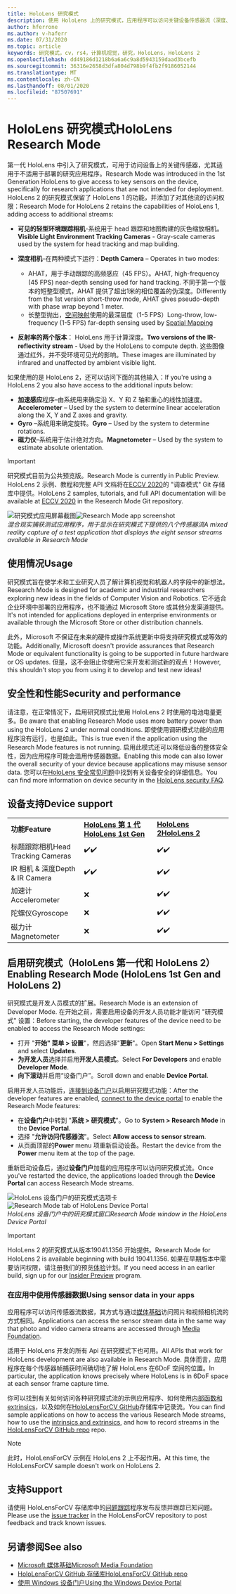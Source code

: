 ```yaml
---
title: HoloLens 研究模式
description: 使用 HoloLens 上的研究模式，应用程序可以访问关键设备传感器流（深度、环境跟踪和反射率）。
author: hferrone
ms.author: v-haferr
ms.date: 07/31/2020
ms.topic: article
keywords: 研究模式，cv，rs4，计算机视觉，研究，HoloLens，HoloLens 2
ms.openlocfilehash: dd49186d1218b6a6a6c9a8d5943159daad3bcefb
ms.sourcegitcommit: 36316e2658d3dfa804d798b9f4fb2f9186052144
ms.translationtype: MT
ms.contentlocale: zh-CN
ms.lasthandoff: 08/01/2020
ms.locfileid: "87507691"
---
```

# <a name="hololens-research-mode"></a><span data-ttu-id="c7cae-104">HoloLens 研究模式</span><span class="sxs-lookup"><span data-stu-id="c7cae-104">HoloLens Research Mode</span></span>

<span data-ttu-id="c7cae-105">第一代 HoloLens 中引入了研究模式，可用于访问设备上的关键传感器，尤其适用于不适用于部署的研究应用程序。</span><span class="sxs-lookup"><span data-stu-id="c7cae-105">Research Mode was introduced in the 1st Generation HoloLens to give access to key sensors on the device, specifically for research applications that are not intended for deployment.</span></span>  <span data-ttu-id="c7cae-106">HoloLens 2 的研究模式保留了 HoloLens 1 的功能，并添加了对其他流的访问权限：</span><span class="sxs-lookup"><span data-stu-id="c7cae-106">Research Mode for HoloLens 2 retains the capabilities of HoloLens 1, adding access to additional streams:</span></span>

* <span data-ttu-id="c7cae-107">**可见的轻型环境跟踪相机**-系统用于 head 跟踪和地图构建的灰色缩放相机。</span><span class="sxs-lookup"><span data-stu-id="c7cae-107">**Visible Light Environment Tracking Cameras** - Gray-scale cameras used by the system for head tracking and map building.</span></span>
* <span data-ttu-id="c7cae-108">**深度相机**–在两种模式下运行：</span><span class="sxs-lookup"><span data-stu-id="c7cae-108">**Depth Camera** – Operates in two modes:</span></span>  
    + <span data-ttu-id="c7cae-109">AHAT，用于手动跟踪的高频感应（45 FPS）。</span><span class="sxs-lookup"><span data-stu-id="c7cae-109">AHAT, high-frequency (45 FPS) near-depth sensing used for hand tracking.</span></span> <span data-ttu-id="c7cae-110">不同于第一个版本的短整型模式，AHAT 提供了超出1米的相位覆盖的伪深度。</span><span class="sxs-lookup"><span data-stu-id="c7cae-110">Differently from the 1st version short-throw mode, AHAT gives pseudo-depth with phase wrap beyond 1 meter.</span></span> 
    + <span data-ttu-id="c7cae-111">长整型抛出，[空间映射](spatial-mapping.md)使用的最深层度（1-5 FPS）</span><span class="sxs-lookup"><span data-stu-id="c7cae-111">Long-throw, low-frequency (1-5 FPS) far-depth sensing used by [Spatial Mapping](spatial-mapping.md)</span></span>

* <span data-ttu-id="c7cae-112">**反射率的两个版本**： HoloLens 用于计算深度。</span><span class="sxs-lookup"><span data-stu-id="c7cae-112">**Two versions of the IR-reflectivity stream** - Used by the HoloLens to compute depth.</span></span> <span data-ttu-id="c7cae-113">这些图像通过红外，并不受环境可见光的影响。</span><span class="sxs-lookup"><span data-stu-id="c7cae-113">These images are illuminated by infrared and unaffected by ambient visible light.</span></span>

<span data-ttu-id="c7cae-114">如果使用的是 HoloLens 2，还可以访问下面的其他输入：</span><span class="sxs-lookup"><span data-stu-id="c7cae-114">If you're using a HoloLens 2 you also have access to the additional inputs below:</span></span>

* <span data-ttu-id="c7cae-115">**加速感应**程序–由系统用来确定沿 X、Y 和 Z 轴和重心的线性加速度。</span><span class="sxs-lookup"><span data-stu-id="c7cae-115">**Accelerometer** – Used by the system to determine linear acceleration along the X, Y and Z axes and gravity.</span></span>
* <span data-ttu-id="c7cae-116">**Gyro** –系统用来确定旋转。</span><span class="sxs-lookup"><span data-stu-id="c7cae-116">**Gyro** – Used by the system to determine rotations.</span></span>
* <span data-ttu-id="c7cae-117">**磁力仪**–系统用于估计绝对方向。</span><span class="sxs-lookup"><span data-stu-id="c7cae-117">**Magnetometer** – Used by the system to estimate absolute orientation.</span></span>

> [!IMPORTANT]
> <span data-ttu-id="c7cae-118">研究模式目前为公共预览版。</span><span class="sxs-lookup"><span data-stu-id="c7cae-118">Research Mode is currently in Public Preview.</span></span> <span data-ttu-id="c7cae-119">HoloLens 2 示例、教程和完整 API 文档将在[ECCV 2020](https://eccv2020.eu/
 )的 "调查模式" Git 存储库中提供。</span><span class="sxs-lookup"><span data-stu-id="c7cae-119">HoloLens 2 samples, tutorials, and full API documentation will be available at [ECCV 2020](https://eccv2020.eu/
 ) in the Research Mode Git repository.</span></span>

<span data-ttu-id="c7cae-120">![研究模式应用屏幕截图](images/sensor-stream-viewer.jpg)</span><span class="sxs-lookup"><span data-stu-id="c7cae-120">![Research Mode app screenshot](images/sensor-stream-viewer.jpg)</span></span><br>
<span data-ttu-id="c7cae-121">*混合现实捕获测试应用程序，用于显示在研究模式下提供的八个传感器流*</span><span class="sxs-lookup"><span data-stu-id="c7cae-121">*A mixed reality capture of a test application that displays the eight sensor streams available in Research Mode*</span></span>

## <a name="usage"></a><span data-ttu-id="c7cae-122">使用情况</span><span class="sxs-lookup"><span data-stu-id="c7cae-122">Usage</span></span>

<span data-ttu-id="c7cae-123">研究模式旨在使学术和工业研究人员了解计算机视觉和机器人的字段中的新想法。</span><span class="sxs-lookup"><span data-stu-id="c7cae-123">Research Mode is designed for academic and industrial researchers exploring new ideas in the fields of Computer Vision and Robotics.</span></span>  <span data-ttu-id="c7cae-124">它不适合企业环境中部署的应用程序，也不能通过 Microsoft Store 或其他分发渠道提供。</span><span class="sxs-lookup"><span data-stu-id="c7cae-124">It's not intended for applications deployed in enterprise environments or available through the Microsoft Store or other distribution channels.</span></span>

<span data-ttu-id="c7cae-125">此外，Microsoft 不保证在未来的硬件或操作系统更新中将支持研究模式或等效的功能。</span><span class="sxs-lookup"><span data-stu-id="c7cae-125">Additionally, Microsoft doesn't provide assurances that Research Mode or equivalent functionality is going to be supported in future hardware or OS updates.</span></span> <span data-ttu-id="c7cae-126">但是，这不会阻止你使用它来开发和测试新的观点！</span><span class="sxs-lookup"><span data-stu-id="c7cae-126">However, this shouldn't stop you from using it to develop and test new ideas!</span></span>

## <a name="security-and-performance"></a><span data-ttu-id="c7cae-127">安全性和性能</span><span class="sxs-lookup"><span data-stu-id="c7cae-127">Security and performance</span></span>

<span data-ttu-id="c7cae-128">请注意，在正常情况下，启用研究模式比使用 HoloLens 2 时使用的电池电量更多。</span><span class="sxs-lookup"><span data-stu-id="c7cae-128">Be aware that enabling Research Mode uses more battery power than using the HoloLens 2 under normal conditions.</span></span> <span data-ttu-id="c7cae-129">即使使用调研模式功能的应用程序没有运行，也是如此。</span><span class="sxs-lookup"><span data-stu-id="c7cae-129">This is true even if the application using the Research Mode features is not running.</span></span>  <span data-ttu-id="c7cae-130">启用此模式还可以降低设备的整体安全性，因为应用程序可能会滥用传感器数据。</span><span class="sxs-lookup"><span data-stu-id="c7cae-130">Enabling this mode can also lower the overall security of your device because applications may misuse sensor data.</span></span>  <span data-ttu-id="c7cae-131">您可以在[HoloLens 安全常见问题](https://docs.microsoft.com/hololens/hololens-faq-security)中找到有关设备安全的详细信息。</span><span class="sxs-lookup"><span data-stu-id="c7cae-131">You can find more information on device security in the [HoloLens security FAQ](https://docs.microsoft.com/hololens/hololens-faq-security).</span></span>  

## <a name="device-support"></a><span data-ttu-id="c7cae-132">设备支持</span><span class="sxs-lookup"><span data-stu-id="c7cae-132">Device support</span></span>
<table><span data-ttu-id="c7cae-133">
    <colgroup>
    <col width="33%" />
    <col width="33%" />
    <col width="33%" /> </colgroup>
    </span><span class="sxs-lookup"><span data-stu-id="c7cae-133">
    <colgroup>
    <col width="33%" />
    <col width="33%" />
    <col width="33%" /> </colgroup>
    </span></span><tr>
        <td><span data-ttu-id="c7cae-134"><strong>功能</strong></span><span class="sxs-lookup"><span data-stu-id="c7cae-134"><strong>Feature</strong></span></span></td>
        <td><span data-ttu-id="c7cae-135"><a href="https://docs.microsoft.com/hololens/hololens1-hardware"><strong>HoloLens 第 1 代</strong></a></span><span class="sxs-lookup"><span data-stu-id="c7cae-135"><a href="https://docs.microsoft.com/hololens/hololens1-hardware"><strong>HoloLens 1st Gen</strong></a></span></span></td>
        <td><span data-ttu-id="c7cae-136"><a href="https://docs.microsoft.com/hololens/hololens2-hardware"><strong>HoloLens 2</strong></a></span><span class="sxs-lookup"><span data-stu-id="c7cae-136"><a href="https://docs.microsoft.com/hololens/hololens2-hardware"><strong>HoloLens 2</strong></a></span></span></td>
    </tr>
     <tr>
        <td><span data-ttu-id="c7cae-137">标题跟踪相机</span><span class="sxs-lookup"><span data-stu-id="c7cae-137">Head Tracking Cameras</span></span></td>
        <td><span data-ttu-id="c7cae-138">✔️</span><span class="sxs-lookup"><span data-stu-id="c7cae-138">✔️</span></span></td>
        <td><span data-ttu-id="c7cae-139">✔️</span><span class="sxs-lookup"><span data-stu-id="c7cae-139">✔️</span></span></td>
    </tr>
    <tr>
        <td><span data-ttu-id="c7cae-140">IR 相机 & 深度</span><span class="sxs-lookup"><span data-stu-id="c7cae-140">Depth & IR Camera</span></span></td>
        <td><span data-ttu-id="c7cae-141">✔️</span><span class="sxs-lookup"><span data-stu-id="c7cae-141">✔️</span></span></td>
        <td><span data-ttu-id="c7cae-142">✔️</span><span class="sxs-lookup"><span data-stu-id="c7cae-142">✔️</span></span></td>
    </tr>
    <tr>
        <td><span data-ttu-id="c7cae-143">加速计</span><span class="sxs-lookup"><span data-stu-id="c7cae-143">Accelerometer</span></span></td>
        <td>❌</td>
        <td><span data-ttu-id="c7cae-144">✔️</span><span class="sxs-lookup"><span data-stu-id="c7cae-144">✔️</span></span></td>
    </tr>
    <tr>
        <td><span data-ttu-id="c7cae-145">陀螺仪</span><span class="sxs-lookup"><span data-stu-id="c7cae-145">Gyroscope</span></span></td>
        <td>❌</td>
        <td><span data-ttu-id="c7cae-146">✔️</span><span class="sxs-lookup"><span data-stu-id="c7cae-146">✔️</span></span></td>
    </tr>
    <tr>
        <td><span data-ttu-id="c7cae-147">磁力计</span><span class="sxs-lookup"><span data-stu-id="c7cae-147">Magnetometer</span></span></td>
        <td>❌</td>
        <td><span data-ttu-id="c7cae-148">✔️</span><span class="sxs-lookup"><span data-stu-id="c7cae-148">✔️</span></span></td>
    </tr>
</table>

## <a name="enabling-research-mode-hololens-1st-gen-and-hololens-2"></a><span data-ttu-id="c7cae-149">启用研究模式（HoloLens 第一代和 HoloLens 2）</span><span class="sxs-lookup"><span data-stu-id="c7cae-149">Enabling Research Mode (HoloLens 1st Gen and HoloLens 2)</span></span>

<span data-ttu-id="c7cae-150">研究模式是开发人员模式的扩展。</span><span class="sxs-lookup"><span data-stu-id="c7cae-150">Research Mode is an extension of Developer Mode.</span></span> <span data-ttu-id="c7cae-151">在开始之前，需要启用设备的开发人员功能才能访问 "研究模式" 设置：</span><span class="sxs-lookup"><span data-stu-id="c7cae-151">Before starting, the developer features of the device need to be enabled to access the Research Mode settings:</span></span> 

* <span data-ttu-id="c7cae-152">打开 "**开始" 菜单 > 设置**"，然后选择"**更新**"。</span><span class="sxs-lookup"><span data-stu-id="c7cae-152">Open **Start Menu > Settings** and select **Updates**.</span></span>
* <span data-ttu-id="c7cae-153">**为开发人员**选择并启用**开发人员模式**。</span><span class="sxs-lookup"><span data-stu-id="c7cae-153">Select **For Developers** and enable **Developer Mode**.</span></span>
* <span data-ttu-id="c7cae-154">**向下滚动**并启用“设备门户”。</span><span class="sxs-lookup"><span data-stu-id="c7cae-154">Scroll down and enable **Device Portal**.</span></span>

<span data-ttu-id="c7cae-155">启用开发人员功能后，[连接到设备门户](https://docs.microsoft.com/windows/uwp/debug-test-perf/device-portal-hololens)以启用研究模式功能：</span><span class="sxs-lookup"><span data-stu-id="c7cae-155">After the developer features  are enabled, [connect to the device portal](https://docs.microsoft.com/windows/uwp/debug-test-perf/device-portal-hololens) to enable the Research Mode features:</span></span>

* <span data-ttu-id="c7cae-156">在**设备门户**中转到 "**系统 > 研究模式**"。</span><span class="sxs-lookup"><span data-stu-id="c7cae-156">Go to **System > Research Mode** in the **Device Portal**.</span></span>
* <span data-ttu-id="c7cae-157">选择 "**允许访问传感器流**"。</span><span class="sxs-lookup"><span data-stu-id="c7cae-157">Select **Allow access to sensor stream**.</span></span>
* <span data-ttu-id="c7cae-158">从页面顶部的**Power** menu 项重新启动设备。</span><span class="sxs-lookup"><span data-stu-id="c7cae-158">Restart the device from the **Power** menu item at the top of the page.</span></span>

<span data-ttu-id="c7cae-159">重新启动设备后，通过**设备门户**加载的应用程序可以访问研究模式流。</span><span class="sxs-lookup"><span data-stu-id="c7cae-159">Once you've restarted the device, the applications loaded through the **Device Portal** can access Research Mode streams.</span></span>

<span data-ttu-id="c7cae-160">![HoloLens 设备门户的研究模式选项卡](images/ResearchModeDevPortal.png)</span><span class="sxs-lookup"><span data-stu-id="c7cae-160">![Research Mode tab of HoloLens Device Portal](images/ResearchModeDevPortal.png)</span></span><br>
<span data-ttu-id="c7cae-161">*HoloLens 设备门户中的研究模式窗口*</span><span class="sxs-lookup"><span data-stu-id="c7cae-161">*Research Mode window in the HoloLens Device Portal*</span></span>

> [!IMPORTANT]
> <span data-ttu-id="c7cae-162">HoloLens 2 的研究模式从版本19041.1356 开始提供。</span><span class="sxs-lookup"><span data-stu-id="c7cae-162">Research Mode for HoloLens 2 is available beginning with build 19041.1356.</span></span> <span data-ttu-id="c7cae-163">如果在早期版本中需要访问权限，请注册我们的预览[体验](https://docs.microsoft.com/hololens/hololens-insider)计划。</span><span class="sxs-lookup"><span data-stu-id="c7cae-163">If you need access in an earlier build, sign up for our [Insider Preview](https://docs.microsoft.com/hololens/hololens-insider) program.</span></span>

### <a name="using-sensor-data-in-your-apps"></a><span data-ttu-id="c7cae-164">在应用中使用传感器数据</span><span class="sxs-lookup"><span data-stu-id="c7cae-164">Using sensor data in your apps</span></span>

<span data-ttu-id="c7cae-165">应用程序可以访问传感器流数据，其方式与通过[媒体基础](https://msdn.microsoft.com/library/windows/desktop/ms694197)访问照片和视频相机流的方式相同。</span><span class="sxs-lookup"><span data-stu-id="c7cae-165">Applications can access the sensor stream data in the same way that photo and video camera streams are accessed through [Media Foundation](https://msdn.microsoft.com/library/windows/desktop/ms694197).</span></span> 

<span data-ttu-id="c7cae-166">适用于 HoloLens 开发的所有 Api 在研究模式下也可用。</span><span class="sxs-lookup"><span data-stu-id="c7cae-166">All APIs that work for HoloLens development are also available in Research Mode.</span></span> <span data-ttu-id="c7cae-167">具体而言，应用程序在每个传感器帧捕获时间确切地了解 HoloLens 在6DoF 空间的位置。</span><span class="sxs-lookup"><span data-stu-id="c7cae-167">In particular, the application  knows precisely where HoloLens is in 6DoF space at each sensor frame capture time.</span></span>

<span data-ttu-id="c7cae-168">你可以找到有关如何访问各种研究模式流的示例应用程序、如何使用[内部函数和 extrinsics](https://docs.microsoft.com/windows/mixed-reality/locatable-camera#locating-the-device-camera-in-the-world)，以及如何在[HoloLensForCV GitHub](https://github.com/Microsoft/HoloLensForCV)存储库中记录流。</span><span class="sxs-lookup"><span data-stu-id="c7cae-168">You can find sample applications on how to access the various Research Mode streams, how to use the [intrinsics and extrinsics](https://docs.microsoft.com/windows/mixed-reality/locatable-camera#locating-the-device-camera-in-the-world), and how to record streams in the [HoloLensForCV GitHub repo](https://github.com/Microsoft/HoloLensForCV) repo.</span></span>

 > [!NOTE]
 > <span data-ttu-id="c7cae-169">此时，HoloLensForCV 示例在 HoloLens 2 上不起作用。</span><span class="sxs-lookup"><span data-stu-id="c7cae-169">At this time, the HoloLensForCV sample doesn't work on HoloLens 2.</span></span>

## <a name="support"></a><span data-ttu-id="c7cae-170">支持</span><span class="sxs-lookup"><span data-stu-id="c7cae-170">Support</span></span>

<span data-ttu-id="c7cae-171">请使用 HoloLensForCV 存储库中的[问题跟踪](https://github.com/Microsoft/HololensForCV/issues)程序发布反馈并跟踪已知问题。</span><span class="sxs-lookup"><span data-stu-id="c7cae-171">Please use the [issue tracker](https://github.com/Microsoft/HololensForCV/issues) in the HoloLensForCV repository to post feedback and track known issues.</span></span>

## <a name="see-also"></a><span data-ttu-id="c7cae-172">另请参阅</span><span class="sxs-lookup"><span data-stu-id="c7cae-172">See also</span></span>

* [<span data-ttu-id="c7cae-173">Microsoft 媒体基础</span><span class="sxs-lookup"><span data-stu-id="c7cae-173">Microsoft Media Foundation</span></span>](https://msdn.microsoft.com/library/windows/desktop/ms694197)
* [<span data-ttu-id="c7cae-174">HoloLensForCV GitHub 存储库</span><span class="sxs-lookup"><span data-stu-id="c7cae-174">HoloLensForCV GitHub repo</span></span>](https://github.com/Microsoft/HoloLensForCV)
* [<span data-ttu-id="c7cae-175">使用 Windows 设备门户</span><span class="sxs-lookup"><span data-stu-id="c7cae-175">Using the Windows Device Portal</span></span>](using-the-windows-device-portal.md)
